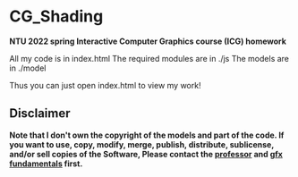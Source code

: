 # CG_Shading

**NTU 2022 spring Interactive Computer Graphics course (ICG) homework**

All my code is in index.html
The required modules are in ./js
The models are in ./model

Thus you can just open index.html to view my work!


## Disclaimer

**Note that I don't own the copyright of the models and part of the code.
If you want to use, copy, modify, merge, publish, distribute, sublicense, and/or sell copies of the Software,
Please contact the [professor](http://www.csie.ntu.edu.tw/~ming) and [gfx fundamentals](https://github.com/gfxfundamentals) first.**
